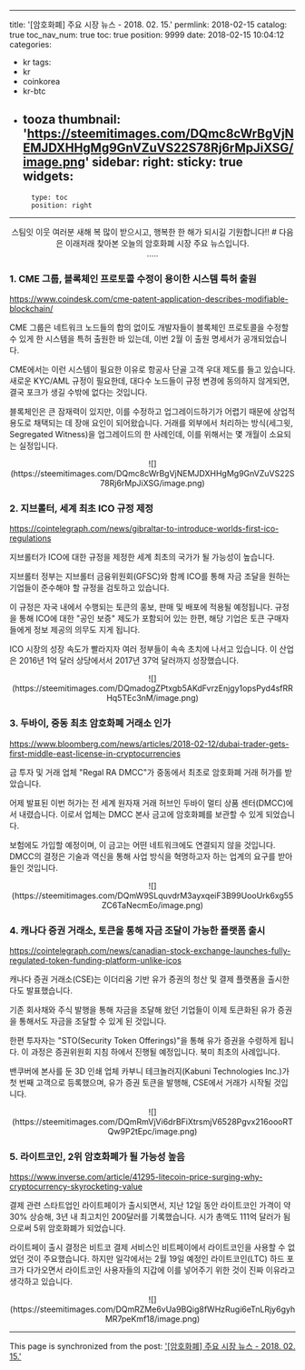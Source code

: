 
---
title: '[암호화폐]  주요 시장 뉴스 -  2018. 02. 15.'
permlink: 2018-02-15
catalog: true
toc_nav_num: true
toc: true
position: 9999
date: 2018-02-15 10:04:12
categories:
- kr
tags:
- kr
- coinkorea
- kr-btc
- tooza
thumbnail: 'https://steemitimages.com/DQmc8cWrBgVjNEMJDXHHgMg9GnVZuVS22S78Rj6rMpJiXSG/image.png'
sidebar:
    right:
        sticky: true
widgets:
    -
        type: toc
        position: right
---


<center>
스팀잇 이웃 여러분 새해 복 많이 받으시고, 행복한 한 해가 되시길 기원합니다!!  
#
다음은 이래저래 찾아본 오늘의 암호화폐 시장 주요 뉴스입니다.
</center>

<center>
.....
</center>

### 1. CME 그룹, 블록체인 프로토콜 수정이 용이한 시스템 특허 출원
https://www.coindesk.com/cme-patent-application-describes-modifiable-blockchain/

CME 그룹은 네트워크 노드들의 합의 없이도 개발자들이 블록체인 프로토콜을 수정할 수 있게 한 시스템을 특허 출원한 바 있는데, 이번 2월 이 출원 명세서가 공개되었습니다. 

CME에서는 이런 시스템이 필요한 이유로 항공사 단골 고객 우대 제도를 들고 있습니다.   새로운 KYC/AML 규정이 필요한데, 대다수 노드들이 규정 변경에 동의하지 않게되면,  결국 포크가 생길 수밖에 없다는 것입니다. 

블록체인은 큰 잠재력이 있지만, 이를 수정하고 업그레이드하기가 어렵기 때문에 상업적 용도로 채택되는 데 장애 요인이 되어왔습니다. 거래를 외부에서 처리하는 방식(세그윗, Segregated Witness)을 업그레이드의 한 사례인데, 이를 위해서는 몇 개월이 소요되는 실정입니다. 

<center>
![](https://steemitimages.com/DQmc8cWrBgVjNEMJDXHHgMg9GnVZuVS22S78Rj6rMpJiXSG/image.png)
</center>

### 2. 지브롤터, 세계 최초 ICO 규정 제정
https://cointelegraph.com/news/gibraltar-to-introduce-worlds-first-ico-regulations

지브롤터가 ICO에 대한 규정을 제정한 세계 최초의 국가가 될 가능성이 높습니다.

지브롤터 정부는 지브롤터 금융위원회(GFSC)와 함께 ICO를 통해 자금 조달을 원하는 기업들이 준수해야 할 규정을 검토하고 있습니다. 

이 규정은 자국 내에서 수행되는 토큰의 홍보, 판매 및 배포에 적용될 예정됩니다.   규정을 통해 ICO에 대한 "공인 보증" 제도가 포함되어 있는 한편, 해당 기업은 토큰 구매자들에게 정보 제공의 의무도 지게 됩니다. 

ICO 시장의 성장 속도가 빨라지자 여러 정부들이 속속 초치에 나서고 있습니다.  이 산업은 2016년 1억 달러 상당에서서 2017년 37억 달러까지 성장했습니다.

<center>
![](https://steemitimages.com/DQmadogZPtxgb5AKdFvrzEnjgy1opsPyd4sfRRHq5TEc3nM/image.png)
</center>

### 3. 두바이, 중동 최초 암호화폐 거래소 인가
https://www.bloomberg.com/news/articles/2018-02-12/dubai-trader-gets-first-middle-east-license-in-cryptocurrencies

금 투자 및 거래 업체 "Regal RA DMCC"가 중동에서 최초로 암호화폐 거래 허가를 받았습니다. 

어제 발표된 이번 허가는 전 세계 원자재 거래 허브인 두바이 멀티 상품 센터(DMCC)에서 내렸습니다. 이로서 업체는 DMCC 본사 금고에 암호화폐를 보관할 수 있게 되었습니다.

보험에도 가입할 예정이며, 이 금고는 어떤 네트워크에도 연결되지 않을 것입니다.  DMCC의 결정은 기술과 역신을 통해 사업 방식을 혁명하고자 하는 업계의 요구를 받아들인 것입니다. 

<center>
![](https://steemitimages.com/DQmW9SLquvdrM3ayxqeiF3B99UooUrk6xg55ZC6TaNecmEo/image.png)
</center>

### 4. 캐나다 증권 거래소, 토큰을 통해 자금 조달이 가능한 플랫폼 출시
https://cointelegraph.com/news/canadian-stock-exchange-launches-fully-regulated-token-funding-platform-unlike-icos

캐나다 증권 거래소(CSE)는 이더리움 기반 유가 증권의 청산 및 결제 플랫폼을 출시한다도 발표했습니다. 

기존 회사채와 주식 발행을 통해 자금을 조달해 왔던 기업들이 이제 토큰화된 유가 증권을 통해서도 자금을 조달할 수 있게 된 것입니다. 

한편 투자자는 "STO(Security Token Offerings)"을 통해 유가 증권을 수령하게 됩니다. 이 과정은 증권위원회 지침 하에서 진행될 예정입니다.  북미 최초의 사례입니다. 

밴쿠버에 본사를 둔 3D 인쇄 업체 카부니 테크놀러지(Kabuni Technologies Inc.)가 첫 번째 고객으로 등록했으며,  유가 증권 토큰을 발행해, CSE에서 거래가 시작될 것입니다. 

<center>
![](https://steemitimages.com/DQmRmVjVi6drBFiXtrsmjV6528Pgvx216oooRTQw9P2tEpc/image.png)
</center>

### 5. 라이트코인, 2위 암호화폐가 될 가능성 높음
https://www.inverse.com/article/41295-litecoin-price-surging-why-cryptocurrency-skyrocketing-value

결제 관련 스타트업인 라이트페이가 출시되면서, 지난 12일 동안 라이트코인 가격이 약 30% 상승해, 3년 내 최고치인 200달러를 기록했습니다.  시가 총액도 111억 달러가 됨으로써 5위 암호화폐가 되었습니다. 

라이트페이 출시 결정은 비트코 결제 서비스인 비트페이에서 라이트코인을 사용할 수 없었던 것이 주요했습니다.  하지만 일각에서는 2월 19일 예정인 라이트코인(LTC) 하드 포크가 다가오면서 라이트코인 사용자들의 지갑에 이를 넣어주기 위한 것이 진짜 이유라고 생각하고 있습니다.

<center>
![](https://steemitimages.com/DQmRZMe6vUa9BQig8fWHzRugi6eTnLRjy6gyhMR7peKmf18/image.png)
</center>

- - -

This page is synchronized from the post: ['[암호화폐]  주요 시장 뉴스 -  2018. 02. 15.'](https://steemit.com/@pius.pius/2018-02-15)
